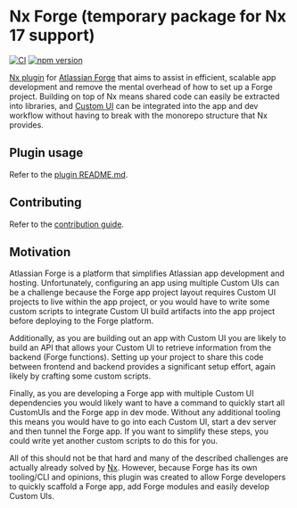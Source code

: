#  Nx Forge (temporary package for Nx 17 support)

[![CI](https://img.shields.io/github/actions/workflow/status/toolsplus/nx-forge/ci.yml?branch=main&label=CI&style=flat&logo=github)](https://github.com/toolsplus/nx-forge/actions/workflows/ci.yml)
[![npm version](https://img.shields.io/npm/v/@toolsplus/nx-forge?style=flat&logo=npm)](https://www.npmjs.com/package/@toolsplus/nx-forge)

[Nx plugin](https://nx.dev) for [Atlassian Forge](https://developer.atlassian.com/platform/forge/) that aims to assist in efficient, scalable app development and remove the mental overhead of how to set up a Forge project. 
Building on top of Nx means shared code can easily be extracted into libraries, and [Custom UI](https://developer.atlassian.com/platform/forge/custom-ui/) can be integrated into the app and dev workflow without having to break with the monorepo structure that Nx provides.

## Plugin usage

Refer to the [plugin README.md](packages/nx-forge/README.md).

## Contributing

Refer to the [contribution guide](CONTRIBUTING.md).

## Motivation

Atlassian Forge is a platform that simplifies Atlassian app development and hosting. Unfortunately, configuring an app using multiple Custom UIs can be a challenge because the Forge app project layout requires Custom UI projects to live within the app project, or you would have to write some custom scripts to integrate Custom UI build artifacts into the app project before deploying to the Forge platform.

Additionally, as you are building out an app with Custom UI you are likely to build an API that allows your Custom UI to retrieve information from the backend (Forge functions). Setting up your project to share this code between frontend and backend provides a significant setup effort, again likely by crafting some custom scripts.

Finally, as you are developing a Forge app with multiple Custom UI dependencies you would likely want to have a command to quickly start all CustomUIs and the Forge app in dev mode. Without any additional tooling this means you would have to go into each Custom UI, start a dev server and then tunnel the Forge app. If you want to simplify these steps, you could write yet another custom scripts to do this for you.

All of this should not be that hard and many of the described challenges are actually already solved by [Nx](https://nx.dev). However, because Forge has its own tooling/CLI and opinions, this plugin was created to allow Forge developers to quickly scaffold a Forge app, add Forge modules and easily develop Custom UIs.
